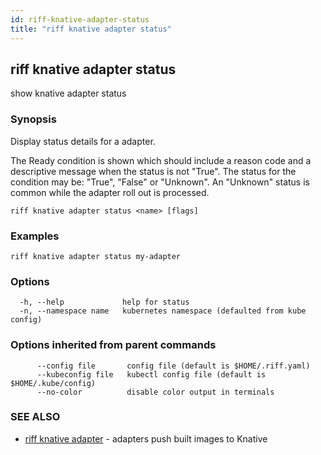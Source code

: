 ```yaml
---
id: riff-knative-adapter-status
title: "riff knative adapter status"
---
```

## riff knative adapter status

show knative adapter status

### Synopsis

Display status details for a adapter.

The Ready condition is shown which should include a reason code and a
descriptive message when the status is not "True". The status for the condition
may be: "True", "False" or "Unknown". An "Unknown" status is common while the
adapter roll out is processed.

```
riff knative adapter status <name> [flags]
```

### Examples

```
riff knative adapter status my-adapter
```

### Options

```
  -h, --help             help for status
  -n, --namespace name   kubernetes namespace (defaulted from kube config)
```

### Options inherited from parent commands

```
      --config file       config file (default is $HOME/.riff.yaml)
      --kubeconfig file   kubectl config file (default is $HOME/.kube/config)
      --no-color          disable color output in terminals
```

### SEE ALSO

* [riff knative adapter](riff_knative_adapter.md)	 - adapters push built images to Knative

